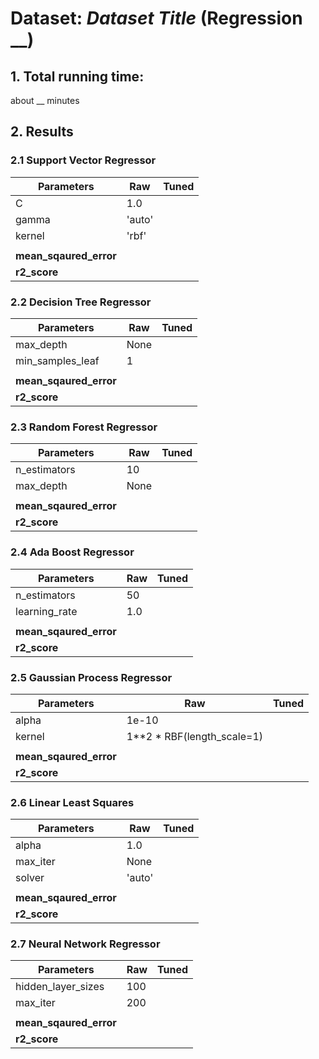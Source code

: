 # Dataset: *Dataset Title* (Regression __)

## 1. Total running time: 

about __ minutes


## 2. Results 

### 2.1 Support Vector Regressor

|       Parameters        |       Raw     |     Tuned     |
| ----------------------- | ------------- | ------------- |
| C                       | 1.0           |               |
| gamma                   | 'auto'        |               |
| kernel                  | 'rbf'         |               |
|                         |               |               |
| **mean_sqaured_error**  |               |               |
| **r2_score**            |               |               |


### 2.2 Decision Tree Regressor

|       Parameters        |       Raw     |     Tuned     |
| ----------------------- | ------------- | ------------- |
| max_depth               | None          |               |
| min_samples_leaf        | 1             |               |
|                         |               |               |
| **mean_sqaured_error**  |               |               |
| **r2_score**            |               |               |


### 2.3 Random Forest Regressor

|       Parameters        |       Raw     |     Tuned     |
| ----------------------- | ------------- | ------------- |
| n_estimators            | 10            |               |
| max_depth               | None          |               |
|                         |               |               |
| **mean_sqaured_error**  |               |               |
| **r2_score**            |               |               |


### 2.4 Ada Boost Regressor

|       Parameters        |       Raw     |     Tuned     |
| ----------------------- | ------------- | ------------- |
| n_estimators            | 50            |               |
| learning_rate           | 1.0           |               |
|                         |               |               |
| **mean_sqaured_error**  |               |               |
| **r2_score**            |               |               |


### 2.5 Gaussian Process Regressor

|       Parameters        |       Raw     |     Tuned     |
| ----------------------- | ------------- | ------------- |
| alpha                   | 1e-10         |      |
| kernel                  | 1**2 * RBF(length_scale=1)  |      |
|                         |               |               |
| **mean_sqaured_error**  |               |               |
| **r2_score**            |               |               |


### 2.6 Linear Least Squares

|       Parameters        |       Raw     |     Tuned     |
| ----------------------- | ------------- | ------------- |
| alpha                   | 1.0           |               |
| max_iter                | None          |               |
| solver                  | 'auto'        |               |
|                         |               |               |
| **mean_sqaured_error**  |               |               |
| **r2_score**            |               |               |


### 2.7 Neural Network Regressor

|       Parameters        |       Raw     |     Tuned     |
| ----------------------- | ------------- | ------------- |
| hidden_layer_sizes      | 100           |               |
| max_iter                | 200           |               |
|                         |               |               |
| **mean_sqaured_error**  |               |               |
| **r2_score**            |               |               |

